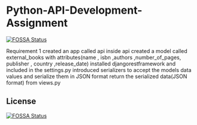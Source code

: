 # Python-API-Development-Assignment
[![FOSSA Status](https://app.fossa.com/api/projects/git%2Bgithub.com%2FSatvik2000Naik%2FPython-API-Development-Assignment.svg?type=shield)](https://app.fossa.com/projects/git%2Bgithub.com%2FSatvik2000Naik%2FPython-API-Development-Assignment?ref=badge_shield)

Requirement 1
created an app called api
inside api created a  model called external_books with attributes(name , isbn ,authors ,number_of_pages, publisher , country ,release_date)
installed djangorestframework and included in the settings.py
introduced serializers to accept the models data values and serialize them in JSON format
return the serialized data(JSON format) from views.py


## License
[![FOSSA Status](https://app.fossa.com/api/projects/git%2Bgithub.com%2FSatvik2000Naik%2FPython-API-Development-Assignment.svg?type=large)](https://app.fossa.com/projects/git%2Bgithub.com%2FSatvik2000Naik%2FPython-API-Development-Assignment?ref=badge_large)